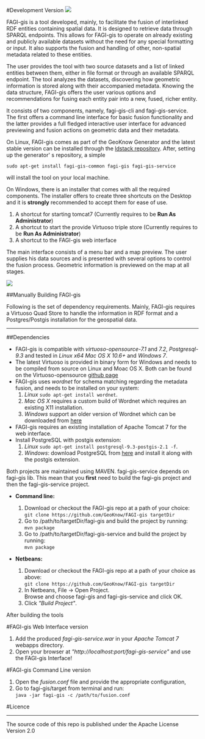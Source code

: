 #Development Version
![](https://raw.githubusercontent.com/GeoKnow/FAGI-gis/develop/doc/fagi_logo.jpg)

FAGI-gis is a tool developed, mainly, to facilitate the fusion of interlinked RDF entities containing spatial data. It is designed to retrieve data through SPARQL endpoints. This allows for FAGI-gis to operate on already existing and publicly available datasets without the need for any special formatting or input. It also supports the fusion and handling of other, non-spatial metadata related to these entities. 

The user provides the tool with two source datasets and a list of linked entities between them, either in file format or through an available SPARQL endpoint. The tool analyzes the datasets, discovering how geometric information is stored along with their accompanied metadata. Knowing the data structure, FAGI-gis offers the user various options and recommendations for fusing each entity pair into a new, fused, richer entity.

It consists of two components, namely, fagi-gis-cli and fagi-gis-service. The first offers a command line interface for basic fusion functionality and the latter provides a full fledged interactive user interface for advanced previewing and fusion actions on geometric data and their metadata.

On Linux, FAGI-gis comes as part of the GeoKnow Generator and the latest stable version can be installed through the [ldstack repository](http://stack.linkeddata.org/getting-started/geoknow-generator/). After, setting up the generator' s repository, a simple 

`sudo apt-get install fagi-gis-common fagi-gis fagi-gis-service`

will install the tool on your local machine.  

On Windows, there is an installer that comes with all the required components. The installer offers to create three shortcuts on the Desktop and it is **strongly** recommended to accept them for ease of use.
 1. A shortcut for starting tomcat7 (Currently requires to be **Run As Administrator**)
 2. A shortcut to start the provide Virtuoso triple store (Currently requires to be **Run As Administrator**)
 3. A shortcut to the FAGI-gis web interface

The main interface consists of a menu bar and a map preview. The user supplies his data sources and is presented with several options to control the fusion process. Geometric information is previewed on the map at all stages.


![](https://raw.githubusercontent.com/GeoKnow/FAGI-gis/develop/doc/fusion_demo.png)

##Manually Building FAGI-gis

Following is the set of dependency requirements.
Mainly, FAGI-gis requires a Virtuoso Quad Store to handle the information in RDF format
and a Postgres/Postgis installation for the geospatial data.

___
##Dependencies
  * FAGI-gis is compatible with _virtuoso-opensource-7.1_ and _7.2_, _Postgresql-9.3_ and tested in _Linux x64_ _Mac OS X 10.6+_ and _Windows 7_. 
  * The latest Virtuoso is provided in binary form for Windows and needs to be compiled from source on Linux and Moac OS X. Both can be found on the Virtuoso-opensource [github page](https://github.com/openlink/virtuoso-opensource)
  * FAGI-gis uses _wordnet_ for schema matching regarding the metadata fusion, and needs to be installed on your system: 
    1. _Linux_ `sudo apt-get install wordnet`.
    2. _Mac OS X_ requires a custom build of Wordnet which requires an existing X11 installation.
    3. _Windows_ support an older version of Wordnet which can be downloaded from [here](https://wordnet.princeton.edu/wordnet/download/) 
  * FAGI-gis requires an existing installation of Apache Tomcat 7 for the web interface.
  * Install PostgreSQL with postgis extension:
    1. _Linux_ `sudo apt-get install postgresql-9.3-postgis-2.1 -f`.
    2. _Windows_: download PostgreSQL from [here](http://www.enterprisedb.com/products-services-training/pgdownload#windows) and install it along with the postgis extension.
   
Both projects are maintained using MAVEN. fagi-gis-service depends on fagi-gis lib. This mean that you **first** need to build the fagi-gis project and then the fagi-gis-service project.

* **Command line:**
  1. Download or checkout the FAGI-gis repo at a path of your choice:  
  `git clone https://github.com/GeoKnow/FAGI-gis targetDir`
  2. Go to /path/to/targetDir/fagi-gis and build the project by running:  
`mvn package`
  3. Go to /path/to/targetDir/fagi-gis-service and build the project by running:  
`mvn package`

* **Netbeans:**
  1. Download or checkout the FAGI-gis repo at a path of your choice as above:  
`git clone https://github.com/GeoKnow/FAGI-gis targetDir`  
  2. In Netbeans, File -> Open Project.  
Browse and choose fagi-gis and fagi-gis-service and click OK.
  3. Click *"Build Project"*.

After building the tools 

#FAGI-gis Web Interface version

  1. Add the produced *fagi-gis-service.war* in your _Apache Tomcat 7_ webapps directory.
  2. Open your browser at *"http://localhost:port/fagi-gis-service"* and use the FAGI-gis Interface!

#FAGI-gis Command Line version

  1. Open the *fusion.conf* file and provide the appropriate configuration, 
  2. Go to fagi-gis/target from terminal and run:  
`java -jar fagi-gis -c /path/to/fusion.conf`

#Licence
___
The source code of this repo is published under the Apache License Version 2.0

